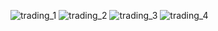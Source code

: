 ![trading_1](https://github.com/user-attachments/assets/f4b7ebbb-2921-4d70-8573-c3d6b1822ab4)
![trading_2](https://github.com/user-attachments/assets/a71185eb-5813-43ef-97fb-ca49577e8c19)
![trading_3](https://github.com/user-attachments/assets/a906773c-5aa3-42b8-9100-ad089b132cf3)
![trading_4](https://github.com/user-attachments/assets/a477eb5f-74b3-4ec5-a011-ba84197228bf)
